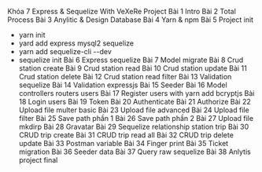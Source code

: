 Khóa 7 Express & Sequelize With VeXeRe Project
Bài 1 Intro
Bài 2 Total Process
Bài 3 Anylitic & Design Database
Bài 4 Yarn & npm
Bài 5 Project init
- yarn init
- yard add  express mysql2 sequelize
- yarn add sequelize-cli --dev
- sequelize init
Bài 6 Express sequelize
Bài 7 Model migrate
Bài 8 Crud station create
Bài 9 Crud station read
Bài 10 Crud station update
Bài 11 Crud station delete
Bài 12 Crud station read filter
Bài 13 Validation sequelize
Bài 14 Validation expressjs
Bài 15 Seeder
Bài 16 Model controllers routers users
Bài 17 Register users with yarn add bcryptjs
Bài 18 Login users
Bài 19 Token
Bài 20 Authenticate
Bài 21 Authorize
Bài 22 Upload file multer basic
Bài 23 Upload file advanced
Bài 24 Upload file filter
Bài 25 Save path phần 1
Bài 26 Save path phần 2
Bài 27 Upload file mkdirp
Bài 28 Gravatar
Bài 29 Sequelize relationship station trip
Bài 30 CRUD trip create
Bài 31 CRUD trip read all
Bài 32 CRUD trip delete update
Bài 33 Postman variable
Bài 34 Finger print
Bài 35 Ticket migration
Bài 36 Seeder data
Bài 37 Query raw sequelize
Bài 38 Anlytis project final